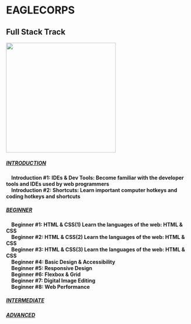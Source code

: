 # **EAGLECORPS**

## Full Stack Track

<img align="center" width="300" src="https://thehappypuppysite.com/wp-content/uploads/2017/10/Cute-Dog-Names-HP-long.jpg">

##### [INTRODUCTION](http://github.com)
`  `**Introduction #1: IDEs & Dev Tools: Become familiar with the developer tools and IDEs used by web programmers** <br />
`  `**Introduction #2: Shortcuts: Learn important computer hotkeys and coding hotkeys and shortcuts**

##### [BEGINNER](http://github.com)
`  `**Beginner #1: HTML & CSS(1) Learn the languages of the web: HTML & CSS**<br />
`  `**Beginner #2: HTML & CSS(2) Learn the languages of the web: HTML & CSS**<br />
`  `**Beginner #3: HTML & CSS(3) Learn the languages of the web: HTML & CSS**<br />
`  `**Beginner #4: Basic Design & Accessibility**<br />
`  `**Beginner #5: Responsive Design**<br />
`  `**Beginner #6: Flexbox & Grid**<br />
`  `**Beginner #7: Digital Image Editing**<br />
`  `**Beginner #8: Web Performance**

##### [INTERMEDIATE](http://github.com)
##### [ADVANCED](http://github.com)